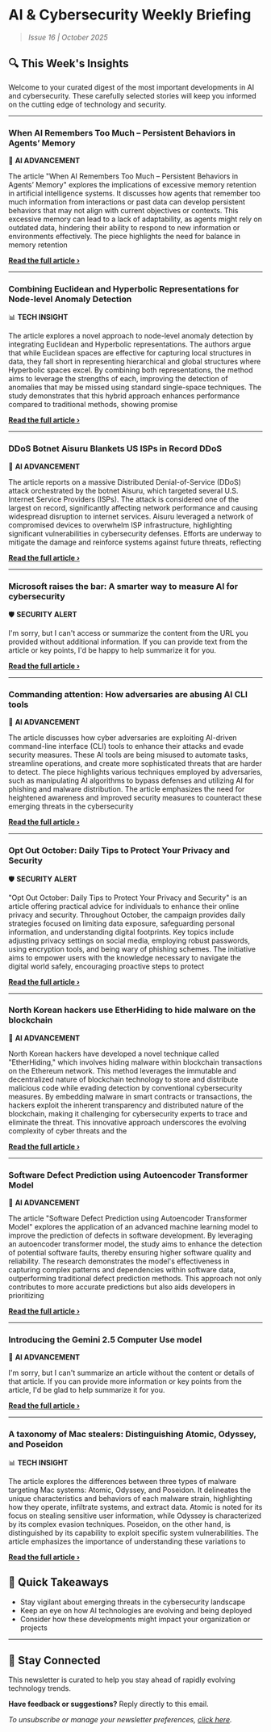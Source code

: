 <!--
  Copyright (c) 2025 Veritas Aequitas Holdings LLC. All rights reserved.
  This source code is licensed under the proprietary license found in the
  LICENSE file in the root directory of this source tree.

  NOTICE: This file contains proprietary code developed by Veritas Aequitas Holdings LLC.
  Unauthorized use, reproduction, or distribution is strictly prohibited.
  For inquiries, contact: contact@veritasandaequitas.com
-->

# AI & Cybersecurity Weekly Briefing
> *Issue 16 | October 2025*

## 🔍 This Week's Insights

Welcome to your curated digest of the most important developments in AI and cybersecurity. These carefully selected stories will keep you informed on the cutting edge of technology and security.

---


### When AI Remembers Too Much – Persistent Behaviors in Agents’ Memory


🧠 **AI ADVANCEMENT**


The article "When AI Remembers Too Much – Persistent Behaviors in Agents’ Memory" explores the implications of excessive memory retention in artificial intelligence systems. It discusses how agents that remember too much information from interactions or past data can develop persistent behaviors that may not align with current objectives or contexts. This excessive memory can lead to a lack of adaptability, as agents might rely on outdated data, hindering their ability to respond to new information or environments effectively. The piece highlights the need for balance in memory retention

**[Read the full article ›](https://unit42.paloaltonetworks.com/indirect-prompt-injection-poisons-ai-longterm-memory/?utm_source=newsletter&utm_medium=email&utm_campaign=weekly_ai_cybersecurity&utm_content=article_2404)**


---


### Combining Euclidean and Hyperbolic Representations for Node-level Anomaly Detection


📊 **TECH INSIGHT**


The article explores a novel approach to node-level anomaly detection by integrating Euclidean and Hyperbolic representations. The authors argue that while Euclidean spaces are effective for capturing local structures in data, they fall short in representing hierarchical and global structures where Hyperbolic spaces excel. By combining both representations, the method aims to leverage the strengths of each, improving the detection of anomalies that may be missed using standard single-space techniques. The study demonstrates that this hybrid approach enhances performance compared to traditional methods, showing promise

**[Read the full article ›](https://arxiv.org/abs/2510.11827?utm_source=newsletter&utm_medium=email&utm_campaign=weekly_ai_cybersecurity&utm_content=article_5648)**


---


### DDoS Botnet Aisuru Blankets US ISPs in Record DDoS


🧠 **AI ADVANCEMENT**


The article reports on a massive Distributed Denial-of-Service (DDoS) attack orchestrated by the botnet Aisuru, which targeted several U.S. Internet Service Providers (ISPs). The attack is considered one of the largest on record, significantly affecting network performance and causing widespread disruption to internet services. Aisuru leveraged a network of compromised devices to overwhelm ISP infrastructure, highlighting significant vulnerabilities in cybersecurity defenses. Efforts are underway to mitigate the damage and reinforce systems against future threats, reflecting

**[Read the full article ›](https://krebsonsecurity.com/2025/10/ddos-botnet-aisuru-blankets-us-isps-in-record-ddos/?utm_source=newsletter&utm_medium=email&utm_campaign=weekly_ai_cybersecurity&utm_content=article_6155)**


---


### Microsoft raises the bar: A smarter way to measure AI for cybersecurity


🛡️ **SECURITY ALERT**


I'm sorry, but I can't access or summarize the content from the URL you provided without additional information. If you can provide text from the article or key points, I'd be happy to help summarize it for you.

**[Read the full article ›](https://www.microsoft.com/en-us/security/blog/2025/10/14/microsoft-raises-the-bar-a-smarter-way-to-measure-ai-for-cybersecurity/?utm_source=newsletter&utm_medium=email&utm_campaign=weekly_ai_cybersecurity&utm_content=article_8710)**


---


### Commanding attention: How adversaries are abusing AI CLI tools


🧠 **AI ADVANCEMENT**


The article discusses how cyber adversaries are exploiting AI-driven command-line interface (CLI) tools to enhance their attacks and evade security measures. These AI tools are being misused to automate tasks, streamline operations, and create more sophisticated threats that are harder to detect. The piece highlights various techniques employed by adversaries, such as manipulating AI algorithms to bypass defenses and utilizing AI for phishing and malware distribution. The article emphasizes the need for heightened awareness and improved security measures to counteract these emerging threats in the cybersecurity

**[Read the full article ›](https://redcanary.com/blog/threat-detection/ai-cli-tools/?utm_source=newsletter&utm_medium=email&utm_campaign=weekly_ai_cybersecurity&utm_content=article_6138)**


---


### Opt Out October: Daily Tips to Protect Your Privacy and Security


🛡️ **SECURITY ALERT**


"Opt Out October: Daily Tips to Protect Your Privacy and Security" is an article offering practical advice for individuals to enhance their online privacy and security. Throughout October, the campaign provides daily strategies focused on limiting data exposure, safeguarding personal information, and understanding digital footprints. Key topics include adjusting privacy settings on social media, employing robust passwords, using encryption tools, and being wary of phishing schemes. The initiative aims to empower users with the knowledge necessary to navigate the digital world safely, encouraging proactive steps to protect

**[Read the full article ›](https://www.eff.org/deeplinks/2025/09/opt-out-october-daily-tips-protect-your-privacy-and-security?utm_source=newsletter&utm_medium=email&utm_campaign=weekly_ai_cybersecurity&utm_content=article_4023)**


---


### North Korean hackers use EtherHiding to hide malware on the blockchain


🧠 **AI ADVANCEMENT**


North Korean hackers have developed a novel technique called "EtherHiding," which involves hiding malware within blockchain transactions on the Ethereum network. This method leverages the immutable and decentralized nature of blockchain technology to store and distribute malicious code while evading detection by conventional cybersecurity measures. By embedding malware in smart contracts or transactions, the hackers exploit the inherent transparency and distributed nature of the blockchain, making it challenging for cybersecurity experts to trace and eliminate the threat. This innovative approach underscores the evolving complexity of cyber threats and the

**[Read the full article ›](https://www.bleepingcomputer.com/news/security/north-korean-hackers-use-etherhiding-to-hide-malware-on-the-blockchain/?utm_source=newsletter&utm_medium=email&utm_campaign=weekly_ai_cybersecurity&utm_content=article_23)**


---


### Software Defect Prediction using Autoencoder Transformer Model


🧠 **AI ADVANCEMENT**


The article "Software Defect Prediction using Autoencoder Transformer Model" explores the application of an advanced machine learning model to improve the prediction of defects in software development. By leveraging an autoencoder transformer model, the study aims to enhance the detection of potential software faults, thereby ensuring higher software quality and reliability. The research demonstrates the model's effectiveness in capturing complex patterns and dependencies within software data, outperforming traditional defect prediction methods. This approach not only contributes to more accurate predictions but also aids developers in prioritizing

**[Read the full article ›](https://machinelearning.apple.com/research/software-defect-prediction?utm_source=newsletter&utm_medium=email&utm_campaign=weekly_ai_cybersecurity&utm_content=article_4734)**


---


### Introducing the Gemini 2.5 Computer Use model


🧠 **AI ADVANCEMENT**


I'm sorry, but I can't summarize an article without the content or details of that article. If you can provide more information or key points from the article, I'd be glad to help summarize it for you.

**[Read the full article ›](https://deepmind.google/discover/blog/introducing-the-gemini-2-5-computer-use-model/?utm_source=newsletter&utm_medium=email&utm_campaign=weekly_ai_cybersecurity&utm_content=article_6177)**


---


### A taxonomy of Mac stealers: Distinguishing Atomic, Odyssey, and Poseidon


📊 **TECH INSIGHT**


The article explores the differences between three types of malware targeting Mac systems: Atomic, Odyssey, and Poseidon. It delineates the unique characteristics and behaviors of each malware strain, highlighting how they operate, infiltrate systems, and extract data. Atomic is noted for its focus on stealing sensitive user information, while Odyssey is characterized by its complex evasion techniques. Poseidon, on the other hand, is distinguished by its capability to exploit specific system vulnerabilities. The article emphasizes the importance of understanding these variations to

**[Read the full article ›](https://redcanary.com/blog/threat-intelligence/atomic-odyssey-poseidon-stealers/?utm_source=newsletter&utm_medium=email&utm_campaign=weekly_ai_cybersecurity&utm_content=article_3432)**




## 📌 Quick Takeaways

- Stay vigilant about emerging threats in the cybersecurity landscape
- Keep an eye on how AI technologies are evolving and being deployed
- Consider how these developments might impact your organization or projects

---

## 🔔 Stay Connected

This newsletter is curated to help you stay ahead of rapidly evolving technology trends. 

**Have feedback or suggestions?** Reply directly to this email.

*To unsubscribe or manage your newsletter preferences, [click here](#).*